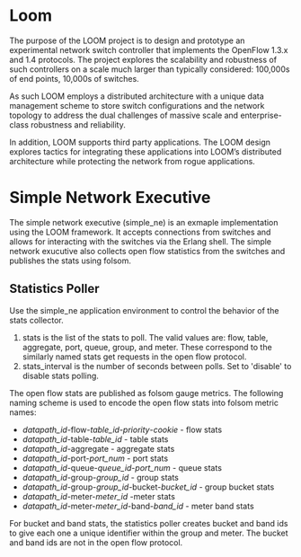 Loom
====

The purpose of the LOOM project is to design and prototype an experimental network switch controller that implements the OpenFlow 1.3.x and 1.4 protocols. The project explores the scalability and robustness of such controllers on a scale much larger than typically considered: 100,000s of end points, 10,000s of switches. 

As such LOOM employs a distributed architecture with a unique data management scheme to store switch configurations and the network topology to address the dual challenges of massive scale and enterprise-class robustness and reliability.

In addition, LOOM supports third party applications. The LOOM design explores tactics for integrating these applications into LOOM’s distributed architecture while protecting the network from rogue applications. 

# Simple Network Executive

The simple network executive (simple_ne) is an exmaple implementation using the LOOM framework.  It accepts connections from switches and allows for interacting with the switches via the Erlang shell.  The simple network exucutive also collects open flow statistics from the switches and publishes the stats using folsom.

## Statistics Poller

Use the simple_ne application environment to control the behavior of the stats collector.

1. stats is the list of the stats to poll.  The valid values are: flow, table, aggregate, port, queue, group, and meter.  These correspond to the similarly named stats get requests in the open flow protocol.
2. stats_interval is the number of seconds between polls.  Set to 'disable' to disable stats polling.

The open flow stats are published as folsom gauge metrics.  The following naming scheme is used to encode the open flow stats into folsom metric names:

- *datapath_id*-flow-*table_id*-*priority*-*cookie* - flow stats
- *datapath_id*-table-*table_id* - table stats
- *datapath_id*-aggregate - aggregate stats
- *datapath_id*-port-*port_num* - port stats
- *datapath_id*-queue-*queue_id*-*port_num* - queue stats
- *datapath_id*-group-*group_id* - group stats
- *datapath_id*-group-*group_id*-bucket-*bucket_id* - group bucket stats
- *datapath_id*-meter-*meter_id* -meter stats
- *datapath_id*-meter-*meter_id*-band-*band_id* - meter band stats

For bucket and band stats, the statistics poller creates bucket and band ids to give each one a unique identifier within the group and meter.  The bucket and band ids are not in the open flow protocol.
